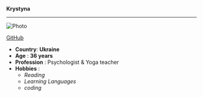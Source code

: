 **Krystyna**

---

![Photo](https://avatars3.githubusercontent.com/u/66964490?s=400&u=80750434cafb8360113ab853d71f7e208c680939&v=4 "Krystyna")

[GitHub](https://github.com/KrystynaMil "Krystyna, GitHub")

- **Country**: **Ukraine**
- **Age** : **36 years**
- **Profession** : Psychologist & Yoga teacher
- **Hobbies** :
  - *Reading*
  - *Learning Languages*
  - *coding*
  